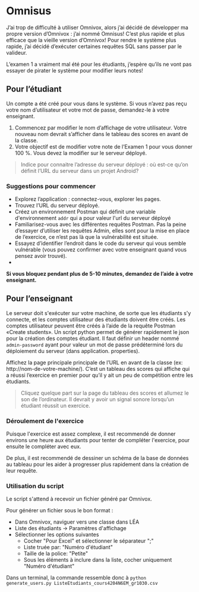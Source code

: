 # Omnisus

J’ai trop de difficulté à utiliser Omnivox, alors j’ai décidé de développer ma propre version d’Omnivox : j’ai nommé Omnisus! C’est plus rapide et plus efficace que la vieille version d’Omnivox! Pour rendre le système plus rapide, j’ai décidé d’exécuter certaines requêtes SQL sans passer par le valideur.

L’examen 1 a vraiment mal été pour les étudiants, j’espère qu’ils ne vont pas essayer de pirater le système pour modifier leurs notes!

## Pour l’étudiant

Un compte a été créé pour vous dans le système. Si vous n’avez pas reçu votre nom d’utilisateur et votre mot de passe, demandez-le à votre enseignant.

1. Commencez par modifier le nom d’affichage de votre utilisateur. Votre nouveau nom devrait s’afficher dans le tableau des scores en avant de la classe.
2. Votre objectif est de modifier votre note de l’Examen 1 pour vous donner 100 %. Vous devez la modifier sur le serveur déployé.

> Indice pour connaitre l’adresse du serveur déployé : où est-ce qu’on définit l’URL du serveur dans un projet Android?

### Suggestions pour commencer

- Explorez l’application : connectez-vous, explorer les pages.
- Trouvez l’URL du serveur déployé.
- Créez un environnement Postman qui définit une variable d'environnement `addr` qui a pour valeur l'url du serveur déployé
- Familiarisez-vous avec les différentes requêtes Postman. Pas la peine d’essayer d’utiliser les requêtes Admin, elles sont pour la mise en place de l’exercice, ce n’est pas là que la vulnérabilité est située.
- Essayez d’identifier l’endroit dans le code du serveur qui vous semble vulnérable (vous pouvez confirmer avec votre enseignant quand vous pensez avoir trouvé).
- 

**Si vous bloquez pendant plus de 5-10 minutes, demandez de l’aide à votre enseignant.**

## Pour l’enseignant

Le serveur doit s'exécuter sur votre machine, de sorte que les étudiants s'y connecte, et les comptes utilisateur des étudiants doivent être créés. Les comptes utilisateur peuvent être créés à l’aide de la requête Postman «Create students». Un script python permet de générer rapidement le json pour la création des comptes étudiant. Il faut définir un header nommé `admin-password` ayant pour valeur un mot de passe prédéterminé lors du déploiement du serveur (dans application. properties).

Affichez la page principale principale de l’URL  en avant de la classe (ex: http://nom-de-votre-machine/). C’est un tableau des scores qui affiche qui a réussi l’exercice en premier pour qu’il y ait un peu de compétition entre les étudiants.

> Cliquez quelque part sur la page du tableau des scores et allumez le son de l’ordinateur. Il devrait y avoir un signal sonore lorsqu’un étudiant réussit un exercice.

### Déroulement de l'exercice

Puisque l'exercice est assez complexe, il est recommendé de donner environs une heure aux étudiants pour tenter de compléter l'exercice, pour ensuite le compléter avec eux.

De plus, il est recommendé de dessiner un schéma de la base de données au tableau pour les aider à progresser plus rapidement dans la création de leur requête.

### Utilisation du script

Le script s'attend à recevoir un fichier généré par Omnivox. 

Pour générer un fichier sous le bon format :

- Dans Omnivox, naviguer vers une classe dans LÉA
- Liste des étudiants -> Paramètres d'affichage
- Sélectionner les options suivantes
  - Cocher "Pour Excel" et sélectionner le séparateur ";"
  - Liste truée par: "Numéro d'étudiant"
  - Taille de la police: "Petite"
  - Sous les éléments à inclure dans la liste, cocher uniquement "Numéro d'étudiant"

Dans un terminal, la commande ressemble donc à `python generate_users.py ListeEtudiants_cours4204N6EM_gr1030.csv`
